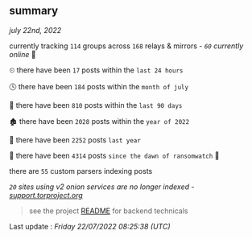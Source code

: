 
## summary
_july 22nd, 2022_

currently tracking `114` groups across `168` relays & mirrors - _`60` currently online_ 📡

⏲ there have been `17` posts within the `last 24 hours`

🕓 there have been `184` posts within the `month of july`

📅 there have been `810` posts within the `last 90 days`

🏚 there have been `2028` posts within the `year of 2022`

🚀 there have been `2252` posts `last year`

🦕 there have been `4314` posts `since the dawn of ransomwatch` 🐣

there are `55` custom parsers indexing posts

_`20` sites using v2 onion services are no longer indexed - [support.torproject.org](https://support.torproject.org/onionservices/v2-deprecation/)_

> see the project [README](https://github.com/jmousqueton/ransomwatch#readme) for backend technicals



Last update : _Friday 22/07/2022 08:25:38 (UTC)_

